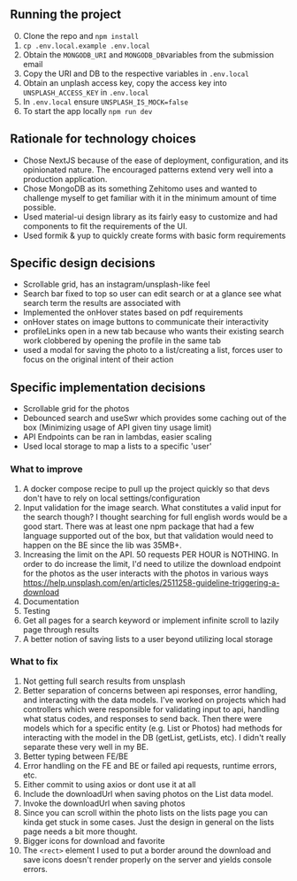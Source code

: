 ## Running the project

0. Clone the repo and `npm install`
1. `cp .env.local.example .env.local`
2. Obtain the `MONGODB_URI` and `MONGODB_DB`variables from the submission email
3. Copy the URI and DB to the respective variables in `.env.local`
4. Obtain an unplash access key, copy the access key into `UNSPLASH_ACCESS_KEY` in `.env.local`
5. In `.env.local` ensure `UNSPLASH_IS_MOCK=false`
6. To start the app locally `npm run dev`

## Rationale for technology choices

- Chose NextJS because of the ease of deployment, configuration, and its opinionated nature. The encouraged patterns extend very well into a production application.
- Chose MongoDB as its something Zehitomo uses and wanted to challenge myself to get familiar with it in the minimum amount of time possible.
- Used material-ui design library as its fairly easy to customize and had components to fit the requirements of the UI.
- Used formik & yup to quickly create forms with basic form requirements

## Specific design decisions

- Scrollable grid, has an instagram/unsplash-like feel
- Search bar fixed to top so user can edit search or at a glance see what search term the results are associated with
- Implemented the onHover states based on pdf requirements
- onHover states on image buttons to communicate their interactivity
- profileLinks open in a new tab because who wants their existing search work clobbered by opening the profile in the same tab
- used a modal for saving the photo to a list/creating a list, forces user to focus on the original intent of their action

## Specific implementation decisions

- Scrollable grid for the photos
- Debounced search and useSwr which provides some caching out of the box (Minimizing usage of API given tiny usage limit)
- API Endpoints can be ran in lambdas, easier scaling
- Used local storage to map a lists to a specific 'user'

### What to improve

1. A docker compose recipe to pull up the project quickly so that devs don't have to rely on local settings/configuration
2. Input validation for the image search. What constitutes a valid input for the search though? I thought searching for full english words would be a good start. There was at least one npm package that had a few language supported out of the box, but that validation would need to happen on the BE since the lib was 35MB+.
3. Increasing the limit on the API. 50 requests PER HOUR is NOTHING. In order to do increase the limit, I'd need to utilize the download endpoint for the photos as the user interacts with the photos in various ways https://help.unsplash.com/en/articles/2511258-guideline-triggering-a-download
4. Documentation
5. Testing
6. Get all pages for a search keyword or implement infinite scroll to lazily page through results
7. A better notion of saving lists to a user beyond utilizing local storage

### What to fix

1. Not getting full search results from unsplash
2. Better separation of concerns between api responses, error handling, and interacting with the data models. I've worked on projects which had controllers which were responsible for validating input to api, handling what status codes, and responses to send back. Then there were models which for a specific entity (e.g. List or Photos) had methods for interacting with the model in the DB (getList, getLists, etc). I didn't really separate these very well in my BE.
3. Better typing between FE/BE
4. Error handling on the FE and BE or failed api requests, runtime errors, etc.
5. Either commit to using axios or dont use it at all
6. Include the downloadUrl when saving photos on the List data model.
7. Invoke the downloadUrl when saving photos
8. Since you can scroll within the photo lists on the lists page you can kinda get stuck in some cases. Just the design in general on the lists page needs a bit more thought.
9. Bigger icons for download and favorite
10. The `<rect>` element I used to put a border around the download and save icons doesn't render properly on the server and yields console errors.
